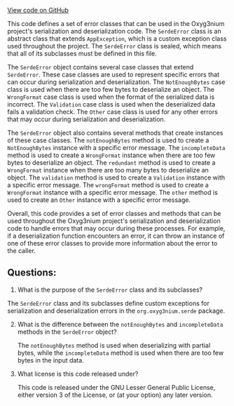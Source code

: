 [View code on GitHub](https://github.com/alephium/alephium/serde/src/main/scala/org/alephium/serde/SerdeError.scala)

This code defines a set of error classes that can be used in the Oxyg3nium project's serialization and deserialization code. The `SerdeError` class is an abstract class that extends `AppException`, which is a custom exception class used throughout the project. The `SerdeError` class is sealed, which means that all of its subclasses must be defined in this file. 

The `SerdeError` object contains several case classes that extend `SerdeError`. These case classes are used to represent specific errors that can occur during serialization and deserialization. The `NotEnoughBytes` case class is used when there are too few bytes to deserialize an object. The `WrongFormat` case class is used when the format of the serialized data is incorrect. The `Validation` case class is used when the deserialized data fails a validation check. The `Other` case class is used for any other errors that may occur during serialization and deserialization.

The `SerdeError` object also contains several methods that create instances of these case classes. The `notEnoughBytes` method is used to create a `NotEnoughBytes` instance with a specific error message. The `incompleteData` method is used to create a `WrongFormat` instance when there are too few bytes to deserialize an object. The `redundant` method is used to create a `WrongFormat` instance when there are too many bytes to deserialize an object. The `validation` method is used to create a `Validation` instance with a specific error message. The `wrongFormat` method is used to create a `WrongFormat` instance with a specific error message. The `other` method is used to create an `Other` instance with a specific error message.

Overall, this code provides a set of error classes and methods that can be used throughout the Oxyg3nium project's serialization and deserialization code to handle errors that may occur during these processes. For example, if a deserialization function encounters an error, it can throw an instance of one of these error classes to provide more information about the error to the caller.
## Questions: 
 1. What is the purpose of the `SerdeError` class and its subclasses?
   
   The `SerdeError` class and its subclasses define custom exceptions for serialization and deserialization errors in the `org.oxyg3nium.serde` package.

2. What is the difference between the `notEnoughBytes` and `incompleteData` methods in the `SerdeError` object?
   
   The `notEnoughBytes` method is used when deserializing with partial bytes, while the `incompleteData` method is used when there are too few bytes in the input data.

3. What license is this code released under?
   
   This code is released under the GNU Lesser General Public License, either version 3 of the License, or (at your option) any later version.